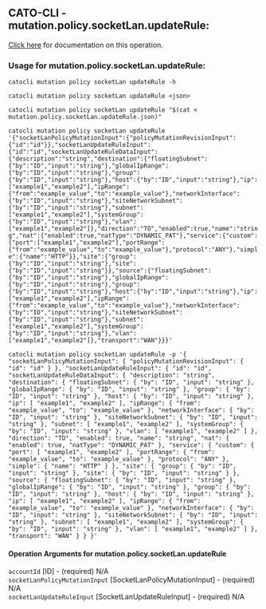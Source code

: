 
## CATO-CLI - mutation.policy.socketLan.updateRule:
[Click here](https://api.catonetworks.com/documentation/#mutation-mutation.policy.socketLan.updateRule) for documentation on this operation.

### Usage for mutation.policy.socketLan.updateRule:

`catocli mutation policy socketLan updateRule -h`

`catocli mutation policy socketLan updateRule <json>`

`catocli mutation policy socketLan updateRule "$(cat < mutation.policy.socketLan.updateRule.json)"`

`catocli mutation policy socketLan updateRule '{"socketLanPolicyMutationInput":{"policyMutationRevisionInput":{"id":"id"}},"socketLanUpdateRuleInput":{"id":"id","socketLanUpdateRuleDataInput":{"description":"string","destination":{"floatingSubnet":{"by":"ID","input":"string"},"globalIpRange":{"by":"ID","input":"string"},"group":{"by":"ID","input":"string"},"host":{"by":"ID","input":"string"},"ip":["example1","example2"],"ipRange":{"from":"example_value","to":"example_value"},"networkInterface":{"by":"ID","input":"string"},"siteNetworkSubnet":{"by":"ID","input":"string"},"subnet":["example1","example2"],"systemGroup":{"by":"ID","input":"string"},"vlan":["example1","example2"]},"direction":"TO","enabled":true,"name":"string","nat":{"enabled":true,"natType":"DYNAMIC_PAT"},"service":{"custom":{"port":["example1","example2"],"portRange":{"from":"example_value","to":"example_value"},"protocol":"ANY"},"simple":{"name":"HTTP"}},"site":{"group":{"by":"ID","input":"string"},"site":{"by":"ID","input":"string"}},"source":{"floatingSubnet":{"by":"ID","input":"string"},"globalIpRange":{"by":"ID","input":"string"},"group":{"by":"ID","input":"string"},"host":{"by":"ID","input":"string"},"ip":["example1","example2"],"ipRange":{"from":"example_value","to":"example_value"},"networkInterface":{"by":"ID","input":"string"},"siteNetworkSubnet":{"by":"ID","input":"string"},"subnet":["example1","example2"],"systemGroup":{"by":"ID","input":"string"},"vlan":["example1","example2"]},"transport":"WAN"}}}'`

`catocli mutation policy socketLan updateRule -p '{
    "socketLanPolicyMutationInput": {
        "policyMutationRevisionInput": {
            "id": "id"
        }
    },
    "socketLanUpdateRuleInput": {
        "id": "id",
        "socketLanUpdateRuleDataInput": {
            "description": "string",
            "destination": {
                "floatingSubnet": {
                    "by": "ID",
                    "input": "string"
                },
                "globalIpRange": {
                    "by": "ID",
                    "input": "string"
                },
                "group": {
                    "by": "ID",
                    "input": "string"
                },
                "host": {
                    "by": "ID",
                    "input": "string"
                },
                "ip": [
                    "example1",
                    "example2"
                ],
                "ipRange": {
                    "from": "example_value",
                    "to": "example_value"
                },
                "networkInterface": {
                    "by": "ID",
                    "input": "string"
                },
                "siteNetworkSubnet": {
                    "by": "ID",
                    "input": "string"
                },
                "subnet": [
                    "example1",
                    "example2"
                ],
                "systemGroup": {
                    "by": "ID",
                    "input": "string"
                },
                "vlan": [
                    "example1",
                    "example2"
                ]
            },
            "direction": "TO",
            "enabled": true,
            "name": "string",
            "nat": {
                "enabled": true,
                "natType": "DYNAMIC_PAT"
            },
            "service": {
                "custom": {
                    "port": [
                        "example1",
                        "example2"
                    ],
                    "portRange": {
                        "from": "example_value",
                        "to": "example_value"
                    },
                    "protocol": "ANY"
                },
                "simple": {
                    "name": "HTTP"
                }
            },
            "site": {
                "group": {
                    "by": "ID",
                    "input": "string"
                },
                "site": {
                    "by": "ID",
                    "input": "string"
                }
            },
            "source": {
                "floatingSubnet": {
                    "by": "ID",
                    "input": "string"
                },
                "globalIpRange": {
                    "by": "ID",
                    "input": "string"
                },
                "group": {
                    "by": "ID",
                    "input": "string"
                },
                "host": {
                    "by": "ID",
                    "input": "string"
                },
                "ip": [
                    "example1",
                    "example2"
                ],
                "ipRange": {
                    "from": "example_value",
                    "to": "example_value"
                },
                "networkInterface": {
                    "by": "ID",
                    "input": "string"
                },
                "siteNetworkSubnet": {
                    "by": "ID",
                    "input": "string"
                },
                "subnet": [
                    "example1",
                    "example2"
                ],
                "systemGroup": {
                    "by": "ID",
                    "input": "string"
                },
                "vlan": [
                    "example1",
                    "example2"
                ]
            },
            "transport": "WAN"
        }
    }
}'`


#### Operation Arguments for mutation.policy.socketLan.updateRule ####

`accountId` [ID] - (required) N/A    
`socketLanPolicyMutationInput` [SocketLanPolicyMutationInput] - (required) N/A    
`socketLanUpdateRuleInput` [SocketLanUpdateRuleInput] - (required) N/A    
